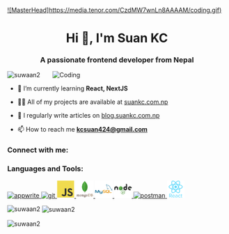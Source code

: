 [![MasterHead]https://media.tenor.com/CzdMW7wnLn8AAAAM/coding.gif)](https://Suwaan2.io)
<h1 align="center">Hi 👋, I'm Suan KC</h1>
<h3 align="center">A passionate frontend developer from Nepal</h3>
<img align="right" alt="Coding" width="400" src="https://i.gifer.com/6tXM.gif">

<p align="left"> <img src="https://komarev.com/ghpvc/?username=suwaan2&label=Profile%20views&color=0e75b6&style=flat" alt="suwaan2" /> </p>

- 🌱 I’m currently learning **React, NextJS**

- 👨‍💻 All of my projects are available at [suankc.com.np](suankc.com.np)

- 📝 I regularly write articles on [blog.suankc.com.np](blog.suankc.com.np)

- 📫 How to reach me **kcsuan424@gmail.com**

<h3 align="left">Connect with me:</h3>
<p align="left">
</p>

<h3 align="left">Languages and Tools:</h3>
<p align="left"> <a href="https://appwrite.io" target="_blank" rel="noreferrer"> <img src="https://www.vectorlogo.zone/logos/appwriteio/appwriteio-icon.svg" alt="appwrite" width="40" height="40"/> </a> <a href="https://git-scm.com/" target="_blank" rel="noreferrer"> <img src="https://www.vectorlogo.zone/logos/git-scm/git-scm-icon.svg" alt="git" width="40" height="40"/> </a> <a href="https://developer.mozilla.org/en-US/docs/Web/JavaScript" target="_blank" rel="noreferrer"> <img src="https://raw.githubusercontent.com/devicons/devicon/master/icons/javascript/javascript-original.svg" alt="javascript" width="40" height="40"/> </a> <a href="https://www.mongodb.com/" target="_blank" rel="noreferrer"> <img src="https://raw.githubusercontent.com/devicons/devicon/master/icons/mongodb/mongodb-original-wordmark.svg" alt="mongodb" width="40" height="40"/> </a> <a href="https://www.mysql.com/" target="_blank" rel="noreferrer"> <img src="https://raw.githubusercontent.com/devicons/devicon/master/icons/mysql/mysql-original-wordmark.svg" alt="mysql" width="40" height="40"/> </a> <a href="https://nodejs.org" target="_blank" rel="noreferrer"> <img src="https://raw.githubusercontent.com/devicons/devicon/master/icons/nodejs/nodejs-original-wordmark.svg" alt="nodejs" width="40" height="40"/> </a> <a href="https://postman.com" target="_blank" rel="noreferrer"> <img src="https://www.vectorlogo.zone/logos/getpostman/getpostman-icon.svg" alt="postman" width="40" height="40"/> </a> <a href="https://reactjs.org/" target="_blank" rel="noreferrer"> <img src="https://raw.githubusercontent.com/devicons/devicon/master/icons/react/react-original-wordmark.svg" alt="react" width="40" height="40"/> </a> </p>

<p><img align="left" src="https://github-readme-stats.vercel.app/api/top-langs?username=suwaan2&show_icons=true&locale=en&layout=compact" alt="suwaan2" /></p>

<p>&nbsp;<img align="center" src="https://github-readme-stats.vercel.app/api?username=suwaan2&show_icons=true&locale=en" alt="suwaan2" /></p>

<p><img align="center" src="https://github-readme-streak-stats.herokuapp.com/?user=suwaan2&" alt="suwaan2" /></p>
